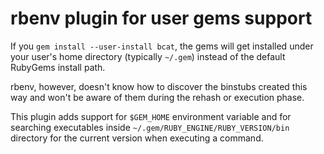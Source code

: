 # rbenv plugin for user gems support

If you `gem install --user-install bcat`, the gems will get installed under your
user's home directory (typically `~/.gem`) instead of the default RubyGems
install path.

rbenv, however, doesn't know how to discover the binstubs created this way and
won't be aware of them during the rehash or execution phase.

This plugin adds support for `$GEM_HOME` environment variable and for searching
executables inside `~/.gem/RUBY_ENGINE/RUBY_VERSION/bin` directory for the
current version when executing a command.
